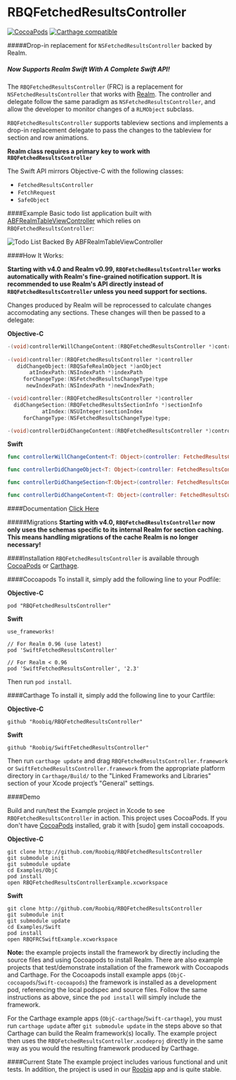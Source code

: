 RBQFetchedResultsController
===========================
[![CocoaPods](https://img.shields.io/cocoapods/v/RBQFetchedResultsController.svg)]()
[![Carthage compatible](https://img.shields.io/badge/Carthage-compatible-4BC51D.svg?style=flat)](https://github.com/Carthage/Carthage)

#####Drop-in replacement for `NSFetchedResultsController` backed by Realm.

##### _Now Supports Realm Swift With A Complete Swift API!_

The `RBQFetchedResultsController` (FRC) is a replacement for `NSFetchedResultsController` that works with [Realm](http://www.realm.io). The controller and delegate follow the same paradigm as `NSFetchedResultsController`, and allow the developer to monitor changes of a `RLMObject` subclass.

`RBQFetchedResultsController` supports tableview sections and implements a drop-in replacement delegate to pass the changes to the tableview for section and row animations.

**Realm class requires a primary key to work with `RBQFetchedResultsController`**

The Swift API mirrors Objective-C with the following classes:
* `FetchedResultsController`
* `FetchRequest`
* `SafeObject`

####Example
Basic todo list application built with [ABFRealmTableViewController](https://github.com/bigfish24/ABFRealmTableViewController) which relies on `RBQFetchedResultsController`:

![Todo List Backed By ABFRealmTableViewController](http://fat.gfycat.com/TinyMagnificentGermanspaniel.gif "Todo List Backed By ABFRealmTableViewController")

####How It Works:

**Starting with v4.0 and Realm v0.99, `RBQFetchedResultsController` works automatically with Realm's fine-grained notification support. It is recommended to use Realm's API directly instead of `RBQFetchedResultsController` unless you need support for sections.**

Changes produced by Realm will be reprocessed to calculate changes accomodating any sections. These changes will then be passed to a delegate:

**Objective-C**
```Objective-C
-(void)controllerWillChangeContent:(RBQFetchedResultsController *)controller;
 
-(void)controller:(RBQFetchedResultsController *)controller
   didChangeObject:(RBQSafeRealmObject *)anObject
       atIndexPath:(NSIndexPath *)indexPath
     forChangeType:(NSFetchedResultsChangeType)type
      newIndexPath:(NSIndexPath *)newIndexPath;

-(void)controller:(RBQFetchedResultsController *)controller
  didChangeSection:(RBQFetchedResultsSectionInfo *)sectionInfo
           atIndex:(NSUInteger)sectionIndex
     forChangeType:(NSFetchedResultsChangeType)type;

-(void)controllerDidChangeContent:(RBQFetchedResultsController *)controller;
```

**Swift**
```Swift
func controllerWillChangeContent<T: Object>(controller: FetchedResultsController<T>)

func controllerDidChangeObject<T: Object>(controller: FetchedResultsController<T>, anObject: SafeObject<T>, indexPath: NSIndexPath?, changeType: NSFetchedResultsChangeType, newIndexPath: NSIndexPath?)

func controllerDidChangeSection<T:Object>(controller: FetchedResultsController<T>, section: FetchResultsSectionInfo<T>, sectionIndex: UInt, changeType: NSFetchedResultsChangeType)

func controllerDidChangeContent<T: Object>(controller: FetchedResultsController<T>)
```
####Documentation
[Click Here](http://htmlpreview.github.io/?https://raw.githubusercontent.com/Roobiq/RBQFetchedResultsController/master/Documentation/html/index.html)

#####Migrations
**Starting with v4.0, `RBQFetchedResultsController` now only uses the schemas specific to its internal Realm for section caching. This means handling migrations of the cache Realm is no longer necessary!**

####Installation
`RBQFetchedResultsController` is available through [CocoaPods](http://cocoapods.org) or [Carthage](https://github.com/Carthage/Carthage). 

####Cocoapods
To install it, simply add the following line to your Podfile:

**Objective-C**
```
pod "RBQFetchedResultsController"
```

**Swift**
```
use_frameworks!

// For Realm 0.96 (use latest)
pod 'SwiftFetchedResultsController'

// For Realm < 0.96
pod 'SwiftFetchedResultsController', '2.3'
```

Then run `pod install`.

####Carthage
To install it, simply add the following line to your Cartfile:

**Objective-C**
```
github "Roobiq/RBQFetchedResultsController"
```
**Swift**
```
github "Roobiq/SwiftFetchedResultsController"
```

Then run `carthage update` and drag `RBQFetchedResultsController.framework` or `SwiftFetchedResultsController.framework` from the appropriate platform directory in `Carthage/Build/` to the "Linked Frameworks and Libraries" section of your Xcode project’s "General" settings.

####Demo

Build and run/test the Example project in Xcode to see `RBQFetchedResultsController` in action. This project uses CocoaPods. If you don't have [CocoaPods](http://cocoapods.org/) installed, grab it with [sudo] gem install cocoapods.

**Objective-C**
```
git clone http://github.com/Roobiq/RBQFetchedResultsController
git submodule init
git submodule update
cd Examples/ObjC
pod install
open RBQFetchedResultsControllerExample.xcworkspace
```

**Swift**
```
git clone http://github.com/Roobiq/RBQFetchedResultsController
git submodule init
git submodule update
cd Examples/Swift
pod install
open RBQFRCSwiftExample.xcworkspace
```

**Note:** the example projects install the framework by directly including the source files and using Cocoapods to install Realm. There are also example projects that test/demonstrate installation of the framework with Cocoapods and Carthage. For the Cocoapods install example apps (`ObjC-cocoapods`/`Swift-cocoapods`) the framework is installed as a development pod, referencing the local podspec and source files. Follow the same instructions as above, since the `pod install` will simply include the framework.

For the Carthage example apps (`ObjC-carthage`/`Swift-carthage`), you must run `carthage update` after `git submodule update` in the steps above so that Carthage can build the Realm framework(s) locally. The example project then uses the `RBQFetchedResultsController.xcodeproj` directly in the same way as you would the resulting framework produced by Carthage.

####Current State
The example project includes various functional and unit tests. In addition, the project is used in our [Roobiq](http://www.roobiq.com) app and is quite stable.
